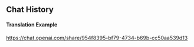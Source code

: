## Chat History

#### Translation Example

https://chat.openai.com/share/954f8395-bf79-4734-b69b-cc50aa539d13
